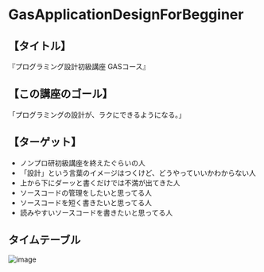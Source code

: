 # GasApplicationDesignForBegginer

## 【タイトル】

『プログラミング設計初級講座 GASコース』

## 【この講座のゴール】

「プログラミングの設計が、ラクにできるようになる。」

## 【ターゲット】
- ノンプロ研初級講座を終えたぐらいの人
- 「設計」という言葉のイメージはつくけど、どうやっていいかわからない人
- 上から下にダーッと書くだけでは不満が出てきた人
- ソースコードの管理をしたいと思ってる人
- ソースコードを短く書きたいと思ってる人
- 読みやすいソースコードを書きたいと思ってる人


## タイムテーブル
![image](https://user-images.githubusercontent.com/58035269/177177753-eeb353b5-92ef-4cbd-a07f-161396c22aaa.png)
